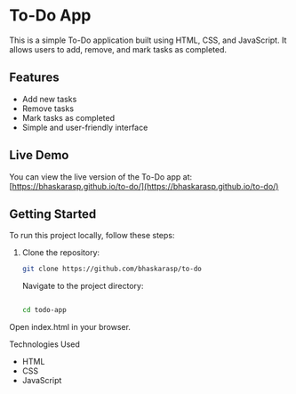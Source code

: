 # To-Do App

This is a simple To-Do application built using HTML, CSS, and JavaScript. It allows users to add, remove, and mark tasks as completed.

## Features

- Add new tasks
- Remove tasks
- Mark tasks as completed
- Simple and user-friendly interface

## Live Demo

You can view the live version of the To-Do app at: [https://bhaskarasp.github.io/to-do/](https://bhaskarasp.github.io/to-do/)

## Getting Started

To run this project locally, follow these steps:

1. Clone the repository:
   ```bash
   git clone https://github.com/bhaskarasp/to-do
   ```
   Navigate to the project directory:

    ```bash

   cd todo-app
    ```
    
 Open index.html in your browser.

Technologies Used

  - HTML
  - CSS
  - JavaScript

